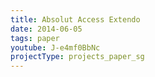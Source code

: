 ```yaml
---
title: Absolut Access Extendo
date: 2014-06-05
tags: paper
youtube: J-e4mf0BbNc
projectType: projects_paper_sg
---
```

